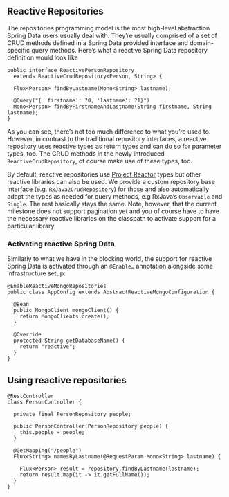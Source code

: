 ## Reactive Repositories

The repositories programming model is the most high-level abstraction Spring Data users usually deal with. They’re usually comprised of a set of CRUD methods defined in a Spring Data provided interface and domain-specific query methods. Here’s what a reactive Spring Data repository definition would look like

```
public interface ReactivePersonRepository
  extends ReactiveCrudRepository<Person, String> {

  Flux<Person> findByLastname(Mono<String> lastname);

  @Query("{ 'firstname': ?0, 'lastname': ?1}")
  Mono<Person> findByFirstnameAndLastname(String firstname, String lastname);
}
```

As you can see, there’s not too much difference to what you’re used to. However, in contrast to the traditional repository interfaces, a reactive repository uses reactive types as return types and can do so for parameter types, too. The CRUD methods in the newly introduced `ReactiveCrudRepository`, of course make use of these types, too.

By default, reactive repositories use [Project Reactor](https://projectreactor.io/) types but other reactive libraries can also be used. We provide a custom repository base interface (e.g. `RxJava2CrudRepository`) for those and also automatically adapt the types as needed for query methods, e.g RxJava’s `Observable` and `Single`. The rest basically stays the same. Note, however, that the current milestone does not support pagination yet and you of course have to have the necessary reactive libraries on the classpath to activate support for a particular library.

### Activating reactive Spring Data

Similarly to what we have in the blocking world, the support for reactive Spring Data is activated through an `@Enable…` annotation alongside some infrastructure setup:

```
@EnableReactiveMongoRepositories
public class AppConfig extends AbstractReactiveMongoConfiguration {

  @Bean
  public MongoClient mongoClient() {
    return MongoClients.create();
  }

  @Override
  protected String getDatabaseName() {
    return "reactive";
  }
}
```

## Using reactive repositories

```
@RestController
class PersonController {

  private final PersonRepository people;

  public PersonController(PersonRepository people) {
    this.people = people;
  }

  @GetMapping("/people")
  Flux<String> namesByLastname(@RequestParam Mono<String> lastname) {

    Flux<Person> result = repository.findByLastname(lastname);
    return result.map(it -> it.getFullName());
  }
}
```

